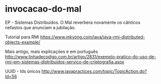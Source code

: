 # invocacao-do-mal
EP - Sistemas Distribuídos. O Mal reverbera novamente os cânticos nefastos que anunciam a jubilação.

Tutorial para RMI
https://www.mkyong.com/java/java-rmi-distributed-objects-example/

Mais antigo, mais explicações e em português
http://www.linhadecodigo.com.br/artigo/2831/exemplo-pratico-do-uso-de-rmi-em-sistemas-distribuidos-servico-de-criptografia.aspx

UUID - Ids únicos
http://www.javapractices.com/topic/TopicAction.do?Id=56
